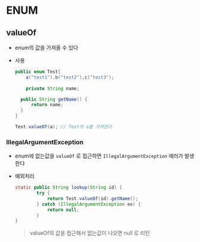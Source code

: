 # ENUM



## valueOf

- enum의 값을 가져올 수 있다

- 사용

  ~~~java
  public enum Test{
      a("test1"),b("test2"),c("test3");
      
      private String name;
  
  	public String getName() {
  		return name;
  	}
  }
  
  Test.valueOf(a); // Test의 a를 가져온다
  ~~~

  



### IllegalArgumentException

- enum에 없는값을 `valueOf` 로 접근하면 `IllegalArgumentException` 에러가 발생한다

- 예외처리

  ~~~java
  static public String lookup(String id) {
          try {
              return Test.valueOf(id).getName();
          } catch (IllegalArgumentException ex) {
              return null;
          }
  }
  ~~~

  > valueOf의 값을 접근해서 없는값이 나오면 null 로 리턴